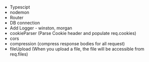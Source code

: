 - Typescipt
- nodemon
- Router
- DB connection
- Add Logger - winston, morgan
- cookieParser (Parse Cookie header and populate req.cookies)
- cors
- compression (compress response bodies for all request)
- fileUpload (When you upload a file, the file will be accessible from req.files)
